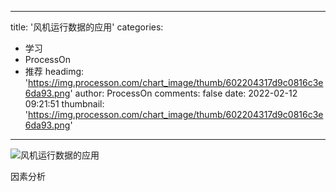 
---
title: '风机运行数据的应用'
categories: 
 - 学习
 - ProcessOn
 - 推荐
headimg: 'https://img.processon.com/chart_image/thumb/602204317d9c0816c3e6da93.png'
author: ProcessOn
comments: false
date: 2022-02-12 09:21:51
thumbnail: 'https://img.processon.com/chart_image/thumb/602204317d9c0816c3e6da93.png'
---

<div>   
<img class="thumb" alt="风机运行数据的应用" src="https://img.processon.com/chart_image/thumb/602204317d9c0816c3e6da93.png" referrerpolicy="no-referrer">
<p>因素分析</p>  
</div>
            
